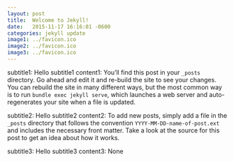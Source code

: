 ```yaml
---
layout: post
title:  Welcome to Jekyll!
date:   2015-11-17 16:16:01 -0600
categories: jekyll update
image1: ../favicon.ico
image2: ../favicon.ico
image3: ../favicon.ico
---
```

subtitle1: Hello subtitle1
content1: You’ll find this post in your `_posts` directory. Go ahead and edit it and re-build the site to see your changes. You can rebuild the site in many different ways, but the most common way is to run `bundle exec jekyll serve`, which launches a web server and auto-regenerates your site when a file is updated.

subtitle2: Hello subtitle2
content2: To add new posts, simply add a file in the `_posts` directory that follows the convention `YYYY-MM-DD-name-of-post.ext` and includes the necessary front matter. Take a look at the source for this post to get an idea about how it works.

subtitle3: Hello subtitle3
content3: None